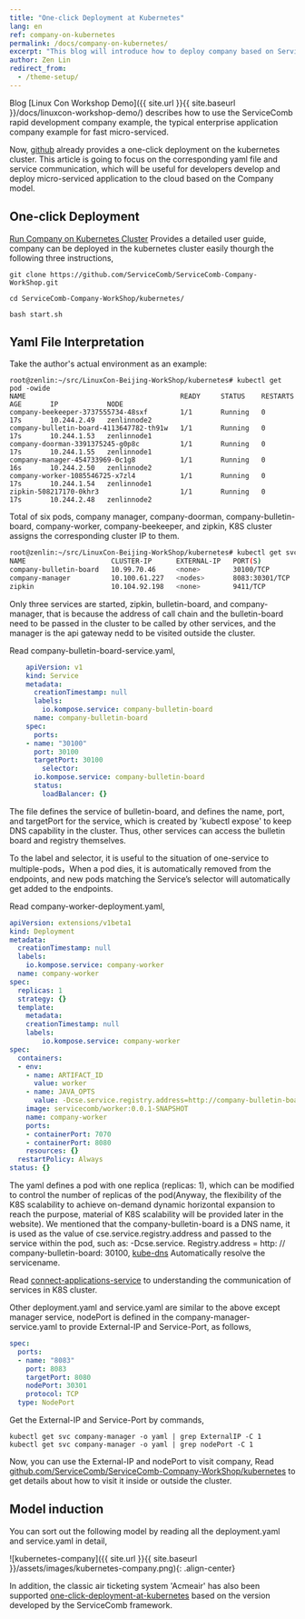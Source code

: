 ```yaml
---
title: "One-click Deployment at Kubernetes"    
lang: en    
ref: company-on-kubernetes    
permalink: /docs/company-on-kubernetes/   
excerpt: "This blog will introduce how to deploy company based on ServiceComb in the kubernetes cluster, and intercom communication of company"   
author: Zen Lin   
redirect_from:   
  - /theme-setup/   
---
```

    
Blog [Linux Con Workshop Demo]({{ site.url }}{{ site.baseurl }}/docs/linuxcon-workshop-demo/) describes how to use the ServiceComb rapid development company example, the typical enterprise application company example for fast micro-serviced.
     
Now, [github](https://github.com/ServiceComb/ServiceComb-Company-WorkShop.git) already provides a one-click deployment on the kubernetes cluster. This article is going to focus on the corresponding yaml file and service communication, which will be useful for developers develop and deploy micro-serviced application to the cloud based on the Company model.    
    

## One-click Deployment

[Run Company on Kubernetes Cluster](https://github.com/ServiceComb/ServiceComb-Company-WorkShop/blob/master/kubernetes/README.md) Provides a detailed user guide, company can be deployed in the kubernetes cluster easily thourgh the following three instructions,

```shell
git clone https://github.com/ServiceComb/ServiceComb-Company-WorkShop.git

cd ServiceComb-Company-WorkShop/kubernetes/

bash start.sh
```

## Yaml File Interpretation
   
Take the author's actual environment as an example:
    
```shell
root@zenlin:~/src/LinuxCon-Beijing-WorkShop/kubernetes# kubectl get pod -owide
NAME                                      READY     STATUS    RESTARTS   AGE       IP            NODE
company-beekeeper-3737555734-48sxf        1/1       Running   0          17s       10.244.2.49   zenlinnode2
company-bulletin-board-4113647782-th91w   1/1       Running   0          17s       10.244.1.53   zenlinnode1
company-doorman-3391375245-g0p8c          1/1       Running   0          17s       10.244.1.55   zenlinnode1
company-manager-454733969-0c1g8           1/1       Running   0          16s       10.244.2.50   zenlinnode2
company-worker-1085546725-x7zl4           1/1       Running   0          17s       10.244.1.54   zenlinnode1
zipkin-508217170-0khr3                    1/1       Running   0          17s       10.244.2.48   zenlinnode2
```      
Total of six pods, company manager, company-doorman, company-bulletin-board, company-worker, company-beekeeper, and zipkin, K8S cluster assigns the corresponding cluster IP to them.
     
```bash
root@zenlin:~/src/LinuxCon-Beijing-WorkShop/kubernetes# kubectl get svc -owide
NAME                     CLUSTER-IP      EXTERNAL-IP   PORT(S)          AGE       SELECTOR
company-bulletin-board   10.99.70.46     <none>        30100/TCP        12m       io.kompose.service=company-bulletin-board
company-manager          10.100.61.227   <nodes>       8083:30301/TCP   12m       io.kompose.service=company-manager
zipkin                   10.104.92.198   <none>        9411/TCP         12m       io.kompose.service=zipkin
```
     
Only three services are started, zipkin, bulletin-board, and  company-manager, that is because the address of call chain and the bulletin-board need to be passed in the cluster to be called by other services, and the manager is the api gateway nedd to be visited outside the cluster.
      
Read company-bulletin-board-service.yaml,
     
```yaml
    apiVersion: v1
    kind: Service
    metadata:
      creationTimestamp: null
      labels:
    	io.kompose.service: company-bulletin-board
      name: company-bulletin-board
    spec:
      ports:
    - name: "30100"
      port: 30100
      targetPort: 30100
        selector:
      io.kompose.service: company-bulletin-board
      status:
        loadBalancer: {}
```     
The file defines the service of bulletin-board, and defines the name, port, and targetPort for the service, which is created by 'kubectl expose' to keep DNS capability in the cluster. Thus, other services can access the bulletin board and registry themselves.

To the label and selector, it is useful to the situation of one-service to multiple-pods，When a pod dies, it is automatically removed from the endpoints, and new pods matching the Service’s selector will automatically get added to the endpoints.     
     
Read company-worker-deployment.yaml,    
```yaml
apiVersion: extensions/v1beta1
kind: Deployment
metadata:
  creationTimestamp: null
  labels:
	io.kompose.service: company-worker
  name: company-worker
spec:
  replicas: 1
  strategy: {}
  template:
	metadata:
  	creationTimestamp: null
  	labels:
    	io.kompose.service: company-worker
spec:
  containers:
  - env:
    - name: ARTIFACT_ID
      value: worker
    - name: JAVA_OPTS
      value: -Dcse.service.registry.address=http://company-bulletin-board:30100 -Dservicecomb.tracing.collector.adress=http://zipkin:9411
    image: servicecomb/worker:0.0.1-SNAPSHOT
    name: company-worker
    ports:
    - containerPort: 7070
    - containerPort: 8080
    resources: {}
  restartPolicy: Always
status: {}
```
The yaml defines a pod with one replica (replicas: 1), which can be modified to control the number of replicas of the pod(Anyway, the flexibility of the K8S scalability to achieve on-demand dynamic horizontal expansion to reach the purpose, material of K8S scalability will be provided later in the website). We mentioned that the company-bulletin-board is a DNS name, it is used as the value of cse.service.registry.address and passed to the service within the pod, such as: -Dcse.service. Registry.address = http: // company-bulletin-board: 30100, [kube-dns](https://github.com/kubernetes/kubernetes/blob/master/cluster/addons/dns/README.md) Automatically resolve the servicename.
     
Read [connect-applications-service](https://kubernetes.io/docs/concepts/services-networking/connect-applications-service/) to understanding the communication of services in K8S cluster.

Other deployment.yaml and service.yaml are similar to the above except manager service, nodePort is defined in the company-manager-service.yaml to provide External-IP and Service-Port, as follows,     
```yaml
spec:
  ports:
  - name: "8083"
  	port: 8083
  	targetPort: 8080
  	nodePort: 30301
  	protocol: TCP
  type: NodePort
```

Get the External-IP and Service-Port by commands,

```shell
kubectl get svc company-manager -o yaml | grep ExternalIP -C 1
kubectl get svc company-manager -o yaml | grep nodePort -C 1
```

Now, you can use the External-IP and nodePort to visit company, Read [github.com/ServiceComb/ServiceComb-Company-WorkShop/kubernetes](https://github.com/ServiceComb/ServiceComb-Company-WorkShop/blob/master/kubernetes/README.md) to get details about how to visit it inside or outside the cluster.
      
## Model induction
   
You can sort out the following model by reading all the deployment.yaml and service.yaml in detail, 

![kubernetes-company]({{ site.url }}{{ site.baseurl }}/assets/images/kubernetes-company.png){: .align-center}
    
In addition, the classic air ticketing system 'Acmeair' has also been supported [one-click-deployment-at-kubernetes](https://github.com/WillemJiang/acmeair/tree/master/kubernetes) based on the version developed by the ServiceComb framework.

